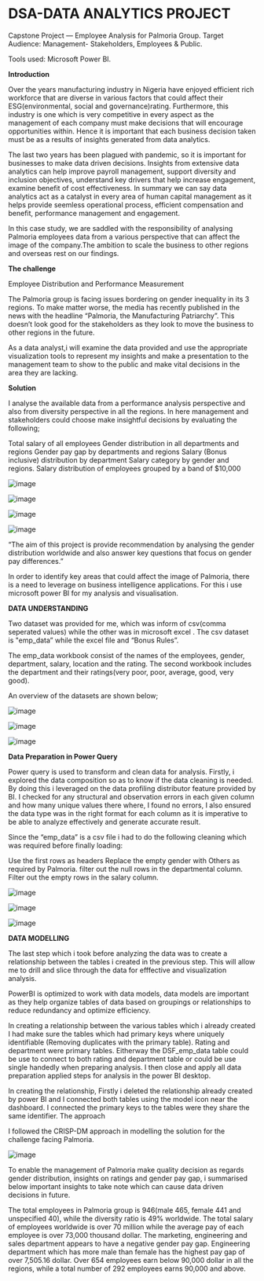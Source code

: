 # DSA-DATA ANALYTICS PROJECT
Capstone Project — Employee Analysis for Palmoria Group.
Target Audience: Management- Stakeholders, Employees & Public.

Tools used: Microsoft Power BI.

**Introduction**

Over the years manufacturing industry in Nigeria have enjoyed efficient rich workforce that are diverse in various factors that could affect their ESG(environmental, social and governance)rating.
Furthermore, this industry is one which is very competitive in every aspect as the management of each company must make decisions that will encourage opportunities within. Hence it is important that each business decision taken must be as a results of insights generated from data analytics.

The last two years has been plagued with pandemic, so it is important for businesses to make data driven decisions. Insights from extensive data analytics can help improve payroll management, support diversity and inclusion objectives, understand key drivers that help increase engagement, examine benefit of cost effectiveness. In summary we can say data analytics act as a catalyst in every area of human capital management as it helps provide seemless operational process, efficient compensation and benefit, performance management and engagement.

In this case study, we are saddled with the responsibility of analysing Palmoria employees data from a various perspective that can affect the image of the company.The ambition to scale the business to other regions and overseas rest on our findings.

**The challenge**

Employee Distribution and Performance Measurement

The Palmoria group is facing issues bordering on gender inequality in its 3 regions. To make matter worse, the media has recently published in the news with the headline “Palmoria, the Manufacturing Patriarchy”. This doesn’t look good for the stakeholders as they look to move the business to other regions in the future.

As a data analyst,i will examine the data provided and use the appropriate visualization tools to represent my insights and make a presentation to the management team to show to the public and make vital decisions in the area they are lacking.

**Solution**

I analyse the available data from a performance analysis perspective and also from diversity perspective in all the regions. In here management and stakeholders could choose make insightful decisions by evaluating the following;

Total salary of all employees
Gender distribution in all departments and regions
Gender pay gap by departments and regions
Salary (Bonus inclusive) distribution by department
Salary category by gender and regions.
Salary distribution of employees grouped by a band of $10,000

![image](https://github.com/user-attachments/assets/c2ec8aaa-6316-44f1-b260-99d9e329f641)

![image](https://github.com/user-attachments/assets/d14a9459-62fe-41a0-b2fb-8b57a677db08)

![image](https://github.com/user-attachments/assets/87c77103-2a3d-4cbe-aeab-688e6d374437)

![image](https://github.com/user-attachments/assets/4d853085-8d3e-47e2-a6ce-6350f054a460)

“The aim of this project is provide recommendation by analysing the gender distribution worldwide and also answer key questions that focus on gender pay differences.”

In order to identify key areas that could affect the image of Palmoria, there is a need to leverage on business intelligence applications. For this i use microsoft power BI for my analysis and visualisation.

**DATA UNDERSTANDING**

Two dataset was provided for me, which was inform of csv(comma seperated values) while the other was in microsoft excel . The csv dataset is "emp_data” while the excel file and “Bonus Rules”.

The emp_data workbook consist of the names of the employees, gender, department, salary, location and the rating. The second workbook includes the department and their ratings(very poor, poor, average, good, very good).

An overview of the datasets are shown below;

![image](https://github.com/user-attachments/assets/4cb6f145-1f8c-4968-b929-92505d671513)

![image](https://github.com/user-attachments/assets/0b702727-748e-4e40-a2d3-c0b95cc3a78b)

![image](https://github.com/user-attachments/assets/4865ad8b-3c71-4ffe-a6a5-4575217c6fe4)

**Data Preparation in Power Query**

Power query is used to transform and clean data for analysis. Firstly, i explored the data composition so as to know if the data cleaning is needed. By doing this i leveraged on the data profiling distributor feature provided by BI. I checked for any structural and observation errors in each given column and how many unique values there where, I found no errors, I also ensured the data type was in the right format for each column as it is imperative to be able to analyze effectively and generate accurate result.

Since the “emp_data” is a csv file i had to do the following cleaning which was required before finally loading:

Use the first rows as headers
Replace the empty gender with Others as required by Palmoria.
filter out the null rows in the departmental column.
Filter out the empty rows in the salary column.

![image](https://github.com/user-attachments/assets/856a28ce-c6f4-4375-b7c3-9e0181ba369c)

![image](https://github.com/user-attachments/assets/81364a67-f239-4f89-80e9-a404688e23cb)

![image](https://github.com/user-attachments/assets/23849747-522f-4a27-ace6-d233cbcf46c7)



**DATA MODELLING**

The last step which i took before analyzing the data was to create a relationship between the tables i created in the previous step. This will allow me to drill and slice through the data for efffective and visualization analysis.

PowerBI is optimized to work with data models, data models are important as they help organize tables of data based on groupings or relationships to reduce redundancy and optimize efficiency.

In creating a relationship between the various tables which i already created I had make sure the tables which had primary keys where uniquely identifiable (Removing duplicates with the primary table). Rating and department were primary tables. Eitherway the DSF_emp_data table could be use to connect to both rating and department table or could be use single handedly when preparing analysis. I then close and apply all data preparation applied steps for analysis in the power BI desktop.

In creating the relationship, Firstly i deleted the relationship already created by power BI and I connected both tables using the model icon near the dashboard. I connected the primary keys to the tables were they share the same identifier.
The approach

I followed the CRISP-DM approach in modelling the solution for the challenge facing Palmoria.

![image](https://github.com/user-attachments/assets/108488cd-eec8-49f8-8308-aa78b4d59a4c)


To enable the management of Palmoria make quality decision as regards gender distribution, insights on ratings and gender pay gap, i summarised below important insights to take note which can cause data driven decisions in future.

The total employees in Palmoria group is 946(male 465, female 441 and unspecified 40), while the diversity ratio is 49% worldwide.
The total salary of employees worldwide is over 70 million while the average pay of each employee is over 73,000 thousand dollar.
The marketing, engineering and sales department appears to have a negative gender pay gap. Engineering department which has more male than female has the highest pay gap of over 7,505.16 dollar.
Over 654 employees earn below 90,000 dollar in all the regions, while a total number of 292 employees earns 90,000 and above.







